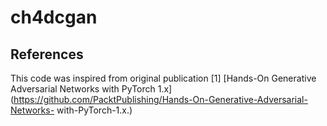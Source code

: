 # ch4dcgan

## References
This code was inspired from original publication
[1] [Hands-On Generative Adversarial Networks with PyTorch 1.x](https://github.com/PacktPublishing/Hands-On-Generative-Adversarial-Networks- with-PyTorch-1.x.)
